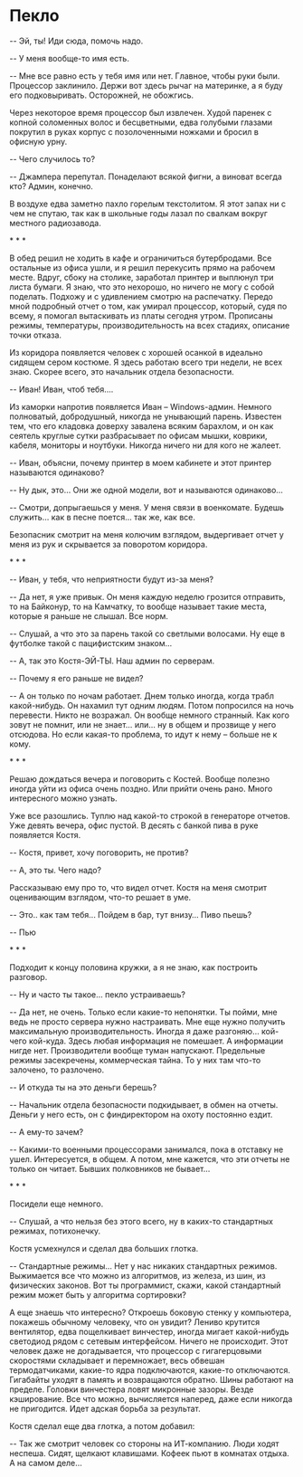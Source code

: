 ﻿# Пекло

-- Эй, ты!  Иди сюда, помочь надо.

-- У меня вообще-то имя есть.

-- Мне все равно есть у тебя имя или нет. Главное, чтобы руки были. Процессор заклинило. Держи вот здесь рычаг на материнке, а я буду его подковыривать. Осторожней, не обожгись.

Через некоторое время процессор был извлечен. Худой паренек с копной соломенных волос и бесцветными, едва голубыми глазами покрутил в руках корпус с позолоченными ножками и бросил в офисную урну.

-- Чего случилось то?

-- Джампера перепутал. Понаделают всякой фигни, а виноват всегда кто? Админ, конечно.

В воздухе едва заметно пахло горелым текстолитом. Я этот запах ни с чем не спутаю, так как в школьные годы лазал по свалкам вокруг местного радиозавода.


\* \* \*


В обед решил не ходить в кафе и ограничиться бутербродами. Все остальные из офиса ушли, и я решил перекусить прямо на рабочем месте. Вдруг, сбоку на столике, заработал принтер и выплюнул три листа бумаги. Я знаю, что это нехорошо, но ничего не могу с собой поделать. Подхожу и с удивлением смотрю на распечатку. Передо мной подробный отчет о том, как умирал процессор, который, судя по всему, я помогал вытаскивать из платы сегодня утром. Прописаны режимы, температуры, производительность на всех стадиях, описание точки отказа.

Из коридора появляется человек с хорошей осанкой в идеально сидящем сером костюме. Я здесь работаю всего три недели, не всех знаю. Скорее всего, это начальник отдела безопасности.

-- Иван! Иван, чтоб тебя….

Из каморки напротив появляется Иван – Windows-админ. Немного полноватый, добродушный, никогда не унывающий парень. Известен тем, что его кладовка доверху завалена всяким барахлом, и он как сеятель круглые сутки разбрасывает по офисам мышки, коврики, кабеля, мониторы и ноутбуки. Никогда ничего ни для кого не жалеет.

-- Иван, объясни, почему принтер в моем кабинете и этот принтер называются одинаково?

-- Ну дык, это… Они же одной модели, вот и называются одинаково…

-- Смотри, допрыгаешься у меня. У меня связи в военкомате. Будешь служить… как в песне поется… так же, как все.

Безопасник смотрит на меня колючим взглядом, выдергивает отчет у меня из рук и скрывается за поворотом коридора.


\* \* \*


-- Иван, у тебя, что неприятности будут из-за меня?

-- Да нет, я уже привык. Он меня каждую неделю грозится отправить, то на Байконур, то на Камчатку, то вообще называет такие места, которые я раньше не слышал. Все норм.

-- Слушай, а что это за парень такой со светлыми волосами. Ну еще в футболке такой с пацифистским знаком…

-- А, так это Костя-ЭЙ-ТЫ. Наш админ по серверам.

-- Почему я его раньше не видел?

-- А он только по ночам работает. Днем только иногда, когда трабл какой-нибудь. Он нахамил тут одним людям. Потом попросился на ночь перевести. Никто не возражал. Он вообще немного странный. Как кого зовут не помнит, или не знает… или… ну в общем и прозвище у него отсюдова. Но если какая-то проблема, то идут к нему – больше не к кому.


\* \* \*


Решаю дождаться вечера и поговорить с Костей. Вообще полезно иногда уйти из офиса очень поздно. Или прийти очень рано. Много интересного можно узнать.

Уже все разошлись. Туплю над какой-то строкой в генераторе отчетов. Уже девять вечера, офис пустой. В десять с банкой пива в руке появляется Костя.

-- Костя, привет, хочу поговорить, не против?

-- А, это ты. Чего надо?

Рассказываю ему про то, что видел отчет. Костя на меня смотрит оценивающим взглядом, что-то решает в уме.

-- Это.. как там тебя... Пойдем в бар, тут внизу… Пиво пьешь?

-- Пью


\* \* \*


Подходит к концу половина кружки, а я не знаю, как построить разговор.

-- Ну и часто ты такое… пекло устраиваешь?

-- Да нет, не очень. Только если какие-то непонятки. Ты пойми, мне ведь не просто сервера нужно настраивать. Мне еще нужно получить максимальную производительность. Иногда я даже разгоняю… кой-чего кой-куда. Здесь любая информация не помешает. А информации нигде нет. Производители вообще туман напускают. Предельные режимы засекречены, коммерческая тайна. То у них там что-то залочено, то разлочено.

-- И откуда ты на это деньги берешь?

-- Начальник отдела безопасности подкидывает, в обмен на отчеты. Деньги у него есть, он с финдиректором на охоту постоянно ездит.

-- А ему-то зачем?

-- Какими-то военными процессорами занимался, пока в отставку не ушел. Интересуется, в общем. А потом, мне кажется, что эти отчеты не только он читает. Бывших полковников не бывает…


\* \* \*


Посидели еще немного.

-- Слушай, а что нельзя без этого всего, ну в каких-то стандартных режимах, потихонечку.

Костя усмехнулся и сделал два больших глотка.

-- Стандартные режимы… Нет у нас никаких стандартных режимов. Выжимается все что можно из алгоритмов, из железа, из шин, из физических законов. Вот ты программист, скажи, какой стандартный режим может быть у алгоритма сортировки?

А еще знаешь что интересно? Откроешь боковую стенку у компьютера, покажешь обычному человеку, что он увидит? Лениво крутится вентилятор, едва пощелкивает винчестер, иногда мигает какой-нибудь светодиод рядом с сетевым интерфейсом. Ничего не происходит. Этот человек даже не догадывается, что процессор с гигагерцовыми скоростями складывает и перемножает, весь обвешан термодатчиками, какие-то ядра подключаются, какие-то отключаются. Гигабайты уходят в память и возвращаются обратно. Шины работают на пределе. Головки винчестера ловят микронные зазоры. Везде кэширование. Все что можно, вычисляется наперед, даже если никогда не пригодится. Идет адская борьба за результат.

Костя сделал еще два глотка, а потом добавил:

-- Так же смотрит человек со стороны на ИТ-компанию. Люди ходят неспеша. Сидят, щелкают клавишами. Кофеек пьют в комнатах отдыха. А на самом деле…
